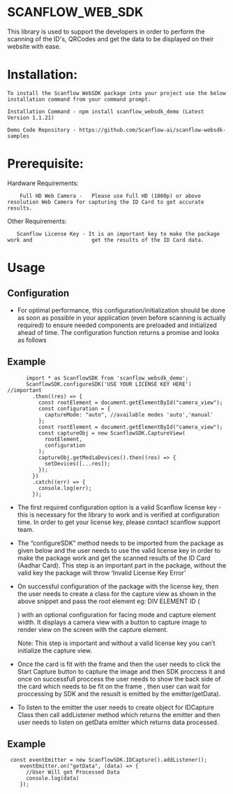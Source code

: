 # SCANFLOW_WEB_SDK

This library is used to support the developers in order to perform the scanning of the ID's, QRCodes and get the data to be displayed on their website with ease.

# Installation:

    To install the Scanflow WebSDK package into your project use the below installation command from your command prompt.

    Installation Command - npm install scanflow_websdk_demo (Latest Version 1.1.21)

    Demo Code Repository - https://github.com/Scanflow-ai/scanflow-websdk-samples

# Prerequisite:

Hardware Requirements:

        Full HD Web Camera -   Please use Full HD (1080p) or above resolution Web Camera for capturing the ID Card to get accurate results.

Other Requirements:

       Scanflow License Key - It is an important key to make the package work and 					get the results of the ID Card data.

# Usage

## Configuration

- For optimal performance, this configuration/initialization should be done as soon as possible in your application (even before scanning is actually required) to ensure needed components are preloaded and initialized ahead of time. The configuration function returns a promise and looks as follows

## Example

          import * as ScanflowSDK from 'scanflow_websdk_demo';
          ScanflowSDK.configureSDK('USE YOUR LICENSE KEY HERE') //important
            .then((res) => {
              const rootElement = document.getElementById("camera_view");
              const configuration = {
                captureMode: "auto", //available modes 'auto','manual'
              };
              const rootElement = document.getElementById("camera_view");
              const captureObj = new ScanflowSDK.CaptureView(
                rootElement,
                configuration
              );
              captureObj.getMediaDevices().then((res) => {
                setDevices([...res]);
              });
            })
            .catch((err) => {
              console.log(err);
            });

- The first required configuration option is a valid Scanflow license key - this is necessary for the library to work and is verified at configuration time. In order to get your license key, please contact scanflow support team.

- The “configureSDK” method needs to be imported from the package as given below and the user needs to use the valid license key in order to make the package work and get the scanned results of the ID Card (Aadhar Card). This step is an important part in the package, without the valid key the package will throw ‘Invalid License Key Error’

- On successful configuration of the package with the license key, then the user needs to create a class for the capture view as shown in the above snippet and pass the root element eg: DIV ELEMENT ID (<div id=”capture”></div>) with an optional configuration for facing mode and capture element width. It displays a camera view with a button to capture image to render view on the screen with the capture element.

  Note: This step is important and without a valid license key you can’t initialize the capture view.

- Once the card is fit with the frame and then the user needs to click the Start Capture button to capture the image and then SDK proccess it and once on successfull proccess the user needs to show the back side of the card which needs to be fit on the frame , then user can wait for proccessing by SDK and the resuslt is emitted by the emitter(getData).

- To listen to the emitter the user needs to create object for IDCapture Class then call addListener method which returns the emitter and then user needs to listen on getData emitter which returns data processed.

## Example

     const eventEmitter = new ScanflowSDK.IDCapture().addListener();
        eventEmitter.on("getData", (data) => {
          //User Will get Processed Data
          console.log(data)
        });

